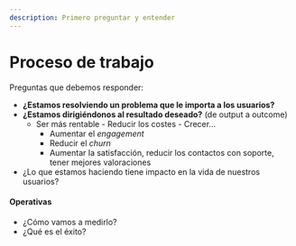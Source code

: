 ```yaml
---
description: Primero preguntar y entender
---
```


# Proceso de trabajo

Preguntas que debemos responder:

* **¿Estamos resolviendo un problema que le importa a los usuarios?**
* **¿Estamos dirigiéndonos al resultado deseado?** (de output a outcome)
  * Ser más rentable - Reducir los costes - Crecer…
    * Aumentar el _engagement_
    * Reducir el _churn_
    * Aumentar la satisfacción, reducir los contactos con soporte, tener mejores valoraciones
* ¿Lo que estamos haciendo tiene impacto en la vida de nuestros usuarios?

#### Operativas

* ¿Cómo vamos a medirlo?
* ¿Qué es el éxito?
